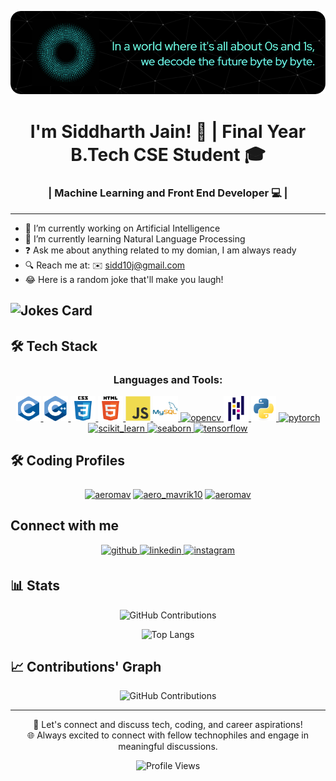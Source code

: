 ![logo](https://github.com/Maverik10/Maverik10/blob/main/banner.png)


<h1 align="center">I'm Siddharth Jain! 🚀 | Final Year B.Tech CSE Student 🎓 </h1>
<h3 align="center">| Machine Learning and Front End Developer 💻 |</h3>

---
- 🔭 I’m currently working on Artificial Intelligence  
- 🌱 I’m currently learning Natural Language Processing 
- ❓ Ask me about anything related to my domian, I am always 
      ready  
- 🔍 Reach me at: ✉️ sidd10j@gmail.com
  <!-- - 📄 Know about my Career Profile [Resume](https://bit.ly/jain_s)-->
- 😂 Here is a random joke that'll make you laugh!

![Jokes Card](https://readme-jokes-8hatq8hxf.vercel.app/api?theme=watermelon&borderColor=%23D6DEEB&bgColor=%23011627)
---
  
</p>


## 🛠  Tech Stack</h3>
<h3 align="center">Languages and Tools:</h3>
<p align="center"> <a href="https://www.cprogramming.com/" target="_blank" rel="noreferrer"> <img src="https://raw.githubusercontent.com/devicons/devicon/master/icons/c/c-original.svg" alt="c" width="40" height="40"/> </a> <a href="https://www.w3schools.com/cpp/" target="_blank" rel="noreferrer"> <img src="https://raw.githubusercontent.com/devicons/devicon/master/icons/cplusplus/cplusplus-original.svg" alt="cplusplus" width="40" height="40"/> </a> <a href="https://www.w3schools.com/css/" target="_blank" rel="noreferrer"> <img src="https://raw.githubusercontent.com/devicons/devicon/master/icons/css3/css3-original-wordmark.svg" alt="css3" width="40" height="40"/> </a> <a href="https://www.w3.org/html/" target="_blank" rel="noreferrer"> <img src="https://raw.githubusercontent.com/devicons/devicon/master/icons/html5/html5-original-wordmark.svg" alt="html5" width="40" height="40"/> </a> <a href="https://developer.mozilla.org/en-US/docs/Web/JavaScript" target="_blank" rel="noreferrer"> <img src="https://raw.githubusercontent.com/devicons/devicon/master/icons/javascript/javascript-original.svg" alt="javascript" width="40" height="40"/> </a> <a href="https://www.mysql.com/" target="_blank" rel="noreferrer"> <img src="https://raw.githubusercontent.com/devicons/devicon/master/icons/mysql/mysql-original-wordmark.svg" alt="mysql" width="40" height="40"/> </a> <a href="https://opencv.org/" target="_blank" rel="noreferrer"> <img src="https://www.vectorlogo.zone/logos/opencv/opencv-icon.svg" alt="opencv" width="40" height="40"/> </a> <a href="https://pandas.pydata.org/" target="_blank" rel="noreferrer"> <img src="https://raw.githubusercontent.com/devicons/devicon/2ae2a900d2f041da66e950e4d48052658d850630/icons/pandas/pandas-original.svg" alt="pandas" width="40" height="40"/> </a> <a href="https://www.python.org" target="_blank" rel="noreferrer"> <img src="https://raw.githubusercontent.com/devicons/devicon/master/icons/python/python-original.svg" alt="python" width="40" height="40"/> </a> <a href="https://pytorch.org/" target="_blank" rel="noreferrer"> <img src="https://www.vectorlogo.zone/logos/pytorch/pytorch-icon.svg" alt="pytorch" width="40" height="40"/> </a> <a href="https://scikit-learn.org/" target="_blank" rel="noreferrer"> <img src="https://upload.wikimedia.org/wikipedia/commons/0/05/Scikit_learn_logo_small.svg" alt="scikit_learn" width="40" height="40"/> </a> <a href="https://seaborn.pydata.org/" target="_blank" rel="noreferrer"> <img src="https://seaborn.pydata.org/_images/logo-mark-lightbg.svg" alt="seaborn" width="40" height="40"/> </a> <a href="https://www.tensorflow.org" target="_blank" rel="noreferrer"> <img src="https://www.vectorlogo.zone/logos/tensorflow/tensorflow-icon.svg" alt="tensorflow" width="40" height="40"/> </a> </p>



  </p>


## 🛠  Coding Profiles</h3>
<h3 align="center"></h3>
<p align="center">
<!-- <a href="https://linkedin.com/in/siddharth-jain1010" target="blank"><img align="center" src="https://raw.githubusercontent.com/rahuldkjain/github-profile-readme-generator/master/src/images/icons/Social/linked-in-alt.svg" alt="siddharth-jain1010" height="30" width="40" /></a> -->
<!-- <a href="https://instagram.com/_.s.i.d.d_" target="blank"><img align="center" src="https://raw.githubusercontent.com/rahuldkjain/github-profile-readme-generator/master/src/images/icons/Social/instagram.svg" alt="_.s.i.d.d_" height="30" width="40" /></a> -->
<a href="https://www.codechef.com/users/aeromav" target="blank"><img align="center" src="https://cdn.jsdelivr.net/npm/simple-icons@3.1.0/icons/codechef.svg" alt="aeromav" height="30" width="40" /></a>
<a href="https://www.leetcode.com/aeromavx" target="blank"><img align="center" src="https://raw.githubusercontent.com/rahuldkjain/github-profile-readme-generator/master/src/images/icons/Social/leet-code.svg" alt="aero_mavrik10" height="30" width="40" /></a>
<a href="https://auth.geeksforgeeks.org/user/aeromav" target="blank"><img align="center" src="https://raw.githubusercontent.com/rahuldkjain/github-profile-readme-generator/master/src/images/icons/Social/geeks-for-geeks.svg" alt="aeromav" height="30" width="40" /></a>
</p>



## Connect with me  
<p align="center">
<a href="https://github.com/maverik10" target="_blank">
<img src=https://img.shields.io/badge/github-%2324292e.svg?&style=for-the-badge&logo=github&logoColor=white alt=github style="margin-bottom: 5px;" />
</a>

<a href="https://www.linkedin.com/in/siddharth-jain1010/" target="_blank">
<img src=https://img.shields.io/badge/linkedin-%231E77B5.svg?&style=for-the-badge&logo=linkedin&logoColor=white alt=linkedin style="margin-bottom: 5px;" />
</a>

<a href="https://www.instagram.com/_.s.i.d.d_/" target="_blank">
<img src=https://img.shields.io/badge/instagram-%23000000.svg?&style=for-the-badge&logo=instagram&logoColor=white alt=instagram style="margin-bottom: 5px;" />
</a> 
</p>
 

## 📊 Stats

<div align="center">
   
![GitHub Contributions](https://github-readme-stats.vercel.app/api?username=maverik10&count_private=true&theme=holi&show_icons=true&rank_icon=github)


![Top Langs](https://github-readme-stats.vercel.app/api/top-langs/?username=maverik10&layout=pie&theme=holi)

</div>


## 📈 Contributions' Graph

<div align="center">
   
![GitHub Contributions](https://github-readme-streak-stats.herokuapp.com/?user=maverik10&theme=blueberry)

</div>

---

<p align="center">
🤝 Let's connect and discuss tech, coding, and career aspirations!  <br />
🌐 Always excited to connect with fellow technophiles and engage in meaningful discussions.
  
</p>

<div align="center">
  
![Profile Views](https://komarev.com/ghpvc/?username=maverik10&color=blue&style=plastic&label=Profile+Views)

</div>

